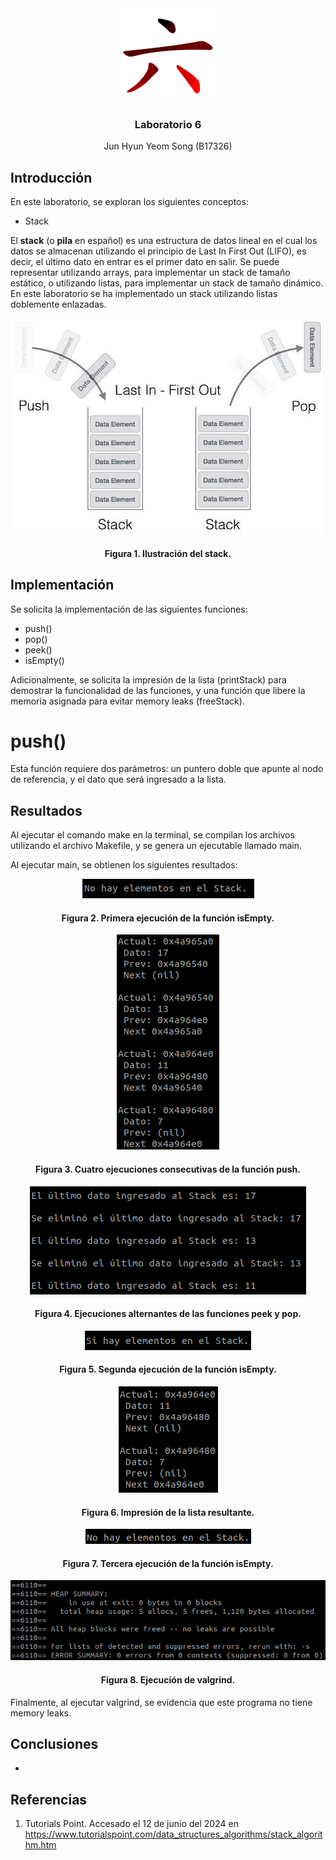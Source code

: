 <div align="center">
  <a href="https://github.com/junyeom/IE-0117">
    <img src="images/six.png" alt="Programación" width="150" height="150">
  </a>

  <h3 align="center">Laboratorio 6</h3>

  <p align="center">
    Jun Hyun Yeom Song (B17326)
  </p>
</div>

## Introducción

En este laboratorio, se exploran los siguientes conceptos:

* Stack

El **stack** (o **pila** en español) es una estructura de datos lineal en el cual los datos se almacenan utilizando el principio de Last In First Out (LIFO), es decir, el último dato en entrar es el primer dato en salir. Se puede representar utilizando arrays, para implementar un stack de tamaño estático, o utilizando listas, para implementar un stack de tamaño dinámico. En este laboratorio se ha implementado un stack utilizando listas doblemente enlazadas.

<div align="center">
  <img src="images/stack.jpg">
  <h4 align="center">Figura 1. Ilustración del stack.</h4>
</div>

## Implementación

Se solicita la implementación de las siguientes funciones:

* push()
* pop()
* peek()
* isEmpty()

Adicionalmente, se solicita la impresión de la lista (printStack) para demostrar la funcionalidad de las funciones, y una función que libere la memoria asignada para evitar memory leaks (freeStack).

# push()

Esta función requiere dos parámetros: un puntero doble que apunte al nodo de referencia, y el dato que será ingresado a la lista.

## Resultados

Al ejecutar el comando make en la terminal, se compilan los archivos utilizando el archivo Makefile, y se genera un ejecutable llamado main.

Al ejecutar main, se obtienen los siguientes resultados:

<div align="center">
  <img src="images/2.png">
  <h4 align="center">Figura 2. Primera ejecución de la función isEmpty.</h4>
</div>

<div align="center">
  <img src="images/3.png">
  <h4 align="center">Figura 3. Cuatro ejecuciones consecutivas de la función push.</h4>
</div>

<div align="center">
  <img src="images/4.png">
  <h4 align="center">Figura 4. Ejecuciones alternantes de las funciones peek y pop.</h4>
</div>

<div align="center">
  <img src="images/5.png">
  <h4 align="center">Figura 5. Segunda ejecución de la función isEmpty.</h4>
</div>

<div align="center">
  <img src="images/6.png">
  <h4 align="center">Figura 6. Impresión de la lista resultante.</h4>
</div>

<div align="center">
  <img src="images/7.png">
  <h4 align="center">Figura 7. Tercera ejecución de la función isEmpty.</h4>
</div>

<div align="center">
  <img src="images/8.png">
  <h4 align="center">Figura 8. Ejecución de valgrind.</h4>
</div>

Finalmente, al ejecutar valgrind, se evidencia que este programa no tiene memory leaks.

## Conclusiones

* 

## Referencias

1. Tutorials Point. Accesado el 12 de junio del 2024 en https://www.tutorialspoint.com/data_structures_algorithms/stack_algorithm.htm